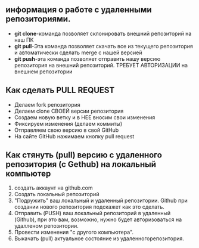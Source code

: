 ## информация о работе с удаленными репозиториями.

* __git clone__-команда позволяет склонировать внешний репозиторий на наш ПК
* __git pull__-Эта команда позволяет скачать все из текущего репозитория и автоматически
сделать merge с нашей версией
* __git push__-эта команда позволяет отправить нашу версию репозитория на внешний
репозиторий. ТРЕБУЕТ АВТОРИЗАЦИИ на внешнем репозитории

## Как сделать PULL REQUEST

* Делаем fork репозитория
* Делаем clone СВОЕЙ версии репозитория
* Создаем новую ветку и в НЕЕ вносим свои изменения
* Фиксируем изменения (делаем коммиты)
* Отправляем свою версию в свой GitHub
* На сайте GitHub нажимаем кнопку pull request 

## Как стянуть (pull) версию с удаленного репозитория (с Gethub) на локальный компьютер

 1. создать аккаунт на github.com
 2. Создать локальный репозиторий
3. "Подружить" ваш локальный и удаленный репозитории. Github при создании нового репозитория подскажет как это сделать.
4. Отправить (PUSH) ваш локальный репозиторий в удаленный (Github), при это вам, возможно, нужно будет авторизоваться на удалленом репозитории.
5. Провести изменения "с другого компьютера".
6. Выкачать (pull) актуальное состояние из удаленногорепозитория.